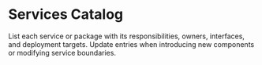 # Services Catalog

List each service or package with its responsibilities, owners, interfaces, and deployment targets.
Update entries when introducing new components or modifying service boundaries.
